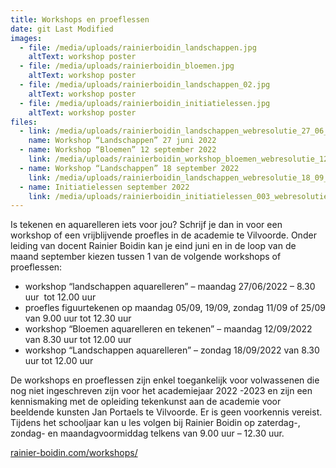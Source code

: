 ```yaml
---
title: Workshops en proeflessen
date: git Last Modified
images:
  - file: /media/uploads/rainierboidin_landschappen.jpg
    altText: workshop poster
  - file: /media/uploads/rainierboidin_bloemen.jpg
    altText: workshop poster
  - file: /media/uploads/rainierboidin_landschappen_02.jpg
    altText: workshop poster
  - file: /media/uploads/rainierboidin_initiatielessen.jpg
    altText: workshop poster
files:
  - link: /media/uploads/rainierboidin_landschappen_webresolutie_27_06_2022.pdf
    name: Workshop “Landschappen” 27 juni 2022
  - name: Workshop “Bloemen” 12 september 2022
    link: /media/uploads/rainierboidin_workshop_bloemen_webresolutie_12_09_2022.pdf
  - name: Workshop “Landschappen” 18 september 2022
    link: /media/uploads/rainierboidin_landschappen_webresolutie_18_09_2022.pdf
  - name: Initiatielessen september 2022
    link: /media/uploads/rainierboidin_initiatielessen_003_webresolutie09_001_2022.pdf
---
```


Is tekenen en aquarelleren iets voor jou? Schrijf je dan in voor een workshop of een vrijblijvende proefles in de academie te Vilvoorde. Onder leiding van docent Rainier Boidin kan je eind juni en in de loop van de maand september kiezen tussen 1 van de volgende workshops of proeflessen:

- workshop “landschappen aquarelleren” – maandag 27/06/2022 – 8.30 uur  tot 12.00 uur
- proefles figuurtekenen op maandag 05/09, 19/09, zondag 11/09 of 25/09 van 9.00 uur tot 12.30 uur
- workshop “Bloemen aquarelleren en tekenen” – maandag 12/09/2022 van 8.30 uur tot 12.00 uur
- workshop “Landschappen aquarelleren” – zondag 18/09/2022 van 8.30 uur tot 12.00 uur

De workshops en proeflessen zijn enkel toegankelijk voor volwassenen die nog niet ingeschreven zijn voor het academiejaar 2022 -2023 en zijn een kennismaking met de opleiding tekenkunst aan de academie voor beeldende kunsten Jan Portaels te Vilvoorde. Er is geen voorkennis vereist. Tijdens het schooljaar kan u les volgen bij Rainier Boidin op zaterdag-, zondag- en maandagvoormiddag telkens van 9.00 uur – 12.30 uur.

[rainier-boidin.com/workshops/](http://rainier-boidin.com/workshops/)

